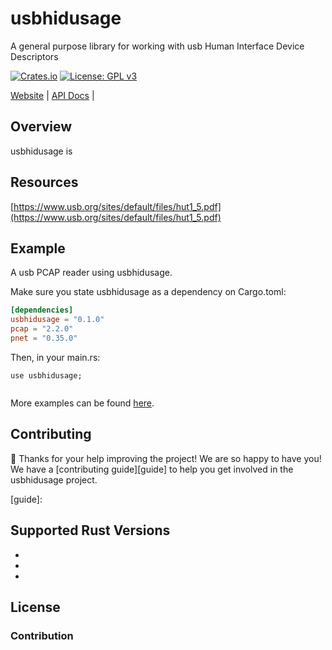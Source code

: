 # usbhidusage

A general purpose library for working with usb Human Interface Device Descriptors

[![Crates.io][crates-badge]][crates-url]
[![License: GPL v3](https://img.shields.io/badge/License-GPLv3-blue.svg)](https://www.gnu.org/licenses/gpl-3.0)

[crates-badge]: https://img.shields.io/crates/v/usbhidusage.svg
[crates-url]: https://crates.io/crates/usbhidusage

[Website](https://) |
[API Docs](https://docs.rs/usbhidusage) |


## Overview

usbhidusage is



## Resources
[https://www.usb.org/sites/default/files/hut1_5.pdf](https://www.usb.org/sites/default/files/hut1_5.pdf)
## Example

A usb PCAP reader using usbhidusage.

Make sure you state usbhidusage as a dependency on Cargo.toml:

```toml
[dependencies]
usbhidusage = "0.1.0"
pcap = "2.2.0"
pnet = "0.35.0"
```
Then, in your main.rs:

```rust,no_run
use usbhidusage;


```

More examples can be found [here][examples].

[examples]: https://github.com/Cry-Tokyo/usbhidusage/tree/master/examples

## Contributing

:balloon: Thanks for your help improving the project! We are so happy to have
you! We have a [contributing guide][guide] to help you get involved in the usbhidusage
project.

[guide]:





## Supported Rust Versions

*
*
*




## License


### Contribution
